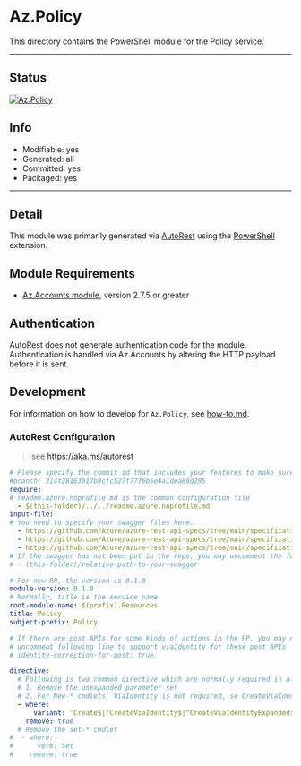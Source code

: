 <!-- region Generated -->
# Az.Policy
This directory contains the PowerShell module for the Policy service.

---
## Status
[![Az.Policy](https://img.shields.io/powershellgallery/v/Az.Policy.svg?style=flat-square&label=Az.Policy "Az.Policy")](https://www.powershellgallery.com/packages/Az.Policy/)

## Info
- Modifiable: yes
- Generated: all
- Committed: yes
- Packaged: yes

---
## Detail
This module was primarily generated via [AutoRest](https://github.com/Azure/autorest) using the [PowerShell](https://github.com/Azure/autorest.powershell) extension.

## Module Requirements
- [Az.Accounts module](https://www.powershellgallery.com/packages/Az.Accounts/), version 2.7.5 or greater

## Authentication
AutoRest does not generate authentication code for the module. Authentication is handled via Az.Accounts by altering the HTTP payload before it is sent.

## Development
For information on how to develop for `Az.Policy`, see [how-to.md](how-to.md).
<!-- endregion -->

### AutoRest Configuration
> see https://aka.ms/autorest

``` yaml
# Please specify the commit id that includes your features to make sure generated codes stable.
#branch: 314f28163917b9cfc527f7776b5e4a1dea69d295
require:
# readme.azure.noprofile.md is the common configuration file
  - $(this-folder)/../../readme.azure.noprofile.md
input-file:
# You need to specify your swagger files here.
  - https://github.com/Azure/azure-rest-api-specs/tree/main/specification/resources/resource-manager/Microsoft.Authorization/stable/2021-06-01/policyDefinitions.json
  - https://github.com/Azure/azure-rest-api-specs/tree/main/specification/resources/resource-manager/Microsoft.Authorization/stable/2021-06-01/policySetDefinitions.json
  - https://github.com/Azure/azure-rest-api-specs/tree/main/specification/resources/resource-manager/Microsoft.Authorization/stable/2022-06-01/policyAssignments.json
# If the swagger has not been put in the repo, you may uncomment the following line and refer to it locally
# - (this-folder)/relative-path-to-your-swagger 

# For new RP, the version is 0.1.0
module-version: 0.1.0
# Normally, title is the service name
root-module-name: $(prefix).Resources
title: Policy
subject-prefix: Policy

# If there are post APIs for some kinds of actions in the RP, you may need to 
# uncomment following line to support viaIdentity for these post APIs
# identity-correction-for-post: true

directive:
  # Following is two common directive which are normally required in all the RPs
  # 1. Remove the unexpanded parameter set
  # 2. For New-* cmdlets, ViaIdentity is not required, so CreateViaIdentityExpanded is removed as well
  - where:
      variant: ^Create$|^CreateViaIdentity$|^CreateViaIdentityExpanded$|^Update$|^UpdateViaIdentity$
    remove: true
  # Remove the set-* cmdlet
#  - where:
#      verb: Set
#    remove: true

```
